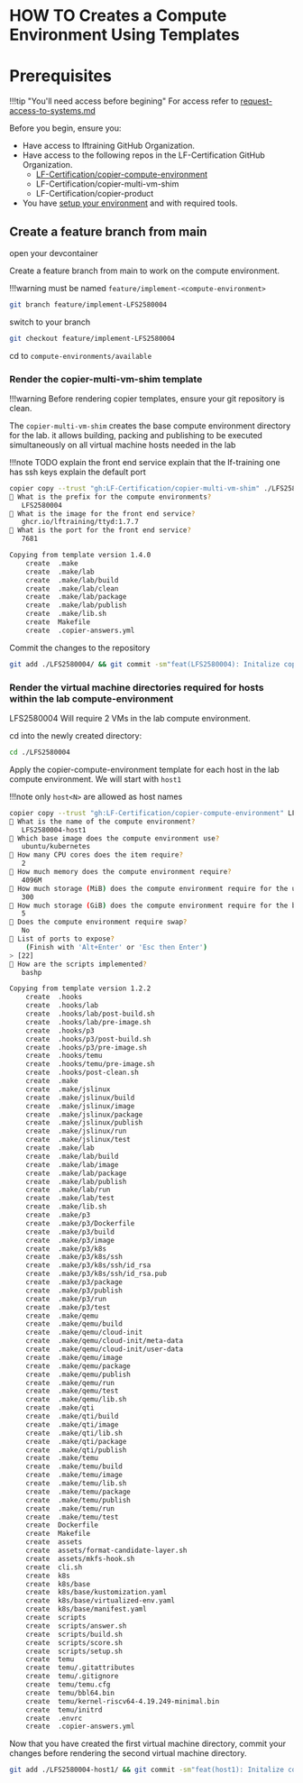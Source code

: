 # HOW TO Creates a Compute Environment Using Templates


# Prerequisites

!!!tip "You'll need access before begining"
    For access refer to [request-access-to-systems.md](request-access-to-systems.md)

Before you begin, ensure you:

  - Have access to lftraining GitHub Organization.
  - Have access to the following repos in the LF-Certification GitHub Organization.
    - [LF-Certification/copier-compute-environment](https://github.com/LF-Certification/copier-compute-environment)
    - LF-Certification/copier-multi-vm-shim
    - LF-Certification/copier-product
  - You have [setup your environment](setup-and-configure-your-environment.md) and with required tools.

## Create a feature branch from main
open your devcontainer

Create a feature branch from main to work on the compute environment.

!!!warning
    must be named `feature/implement-<compute-environment>`


```bash
git branch feature/implement-LFS2580004
```

switch to your branch

```bash
git checkout feature/implement-LFS2580004
```


cd to `compute-environments/available`


### Render the copier-multi-vm-shim template

!!!warning
    Before rendering copier templates, ensure your git repository is clean.

The `copier-multi-vm-shim` creates the base compute environment directory for the lab. it allows building, packing and publishing to be executed simultaneously on all virtual machine hosts needed in the lab

!!!note
    TODO explain the front end service
    explain that the lf-training one has ssh keys
    explain the default port


```bash
copier copy --trust "gh:LF-Certification/copier-multi-vm-shim" ./LFS2580004
🎤 What is the prefix for the compute environments?
   LFS2580004
🎤 What is the image for the front end service?
   ghcr.io/lftraining/ttyd:1.7.7
🎤 What is the port for the front end service?
   7681

Copying from template version 1.4.0
    create  .make
    create  .make/lab
    create  .make/lab/build
    create  .make/lab/clean
    create  .make/lab/package
    create  .make/lab/publish
    create  .make/lib.sh
    create  Makefile
    create  .copier-answers.yml

```

Commit the changes to the repository

```bash
git add ./LFS2580004/ && git commit -sm"feat(LFS2580004): Initalize copier-multi-vm-shim"
```


### Render the virtual machine directories required for hosts within the lab compute-environment

LFS2580004 Will require 2 VMs in the lab compute environment.

cd into the newly created directory:

```bash
cd ./LFS2580004
```

Apply the copier-compute-environment template for each host in the lab compute environment. We will start with `host1`

!!!note
    only `host<N>` are allowed as host names


```bash
copier copy --trust "gh:LF-Certification/copier-compute-environment" LFS2580004-host1
🎤 What is the name of the compute environment?
   LFS2580004-host1
🎤 Which base image does the compute environment use?
   ubuntu/kubernetes
🎤 How many CPU cores does the item require?
   2
🎤 How much memory does the compute environment require?
   4096M
🎤 How much storage (MiB) does the compute environment require for the user layer?
   300
🎤 How much storage (GiB) does the compute environment require for the build layer?
   5
🎤 Does the compute environment require swap?
   No
🎤 List of ports to expose?
    (Finish with 'Alt+Enter' or 'Esc then Enter')
> [22]
🎤 How are the scripts implemented?
   bashp

Copying from template version 1.2.2
    create  .hooks
    create  .hooks/lab
    create  .hooks/lab/post-build.sh
    create  .hooks/lab/pre-image.sh
    create  .hooks/p3
    create  .hooks/p3/post-build.sh
    create  .hooks/p3/pre-image.sh
    create  .hooks/temu
    create  .hooks/temu/pre-image.sh
    create  .hooks/post-clean.sh
    create  .make
    create  .make/jslinux
    create  .make/jslinux/build
    create  .make/jslinux/image
    create  .make/jslinux/package
    create  .make/jslinux/publish
    create  .make/jslinux/run
    create  .make/jslinux/test
    create  .make/lab
    create  .make/lab/build
    create  .make/lab/image
    create  .make/lab/package
    create  .make/lab/publish
    create  .make/lab/run
    create  .make/lab/test
    create  .make/lib.sh
    create  .make/p3
    create  .make/p3/Dockerfile
    create  .make/p3/build
    create  .make/p3/image
    create  .make/p3/k8s
    create  .make/p3/k8s/ssh
    create  .make/p3/k8s/ssh/id_rsa
    create  .make/p3/k8s/ssh/id_rsa.pub
    create  .make/p3/package
    create  .make/p3/publish
    create  .make/p3/run
    create  .make/p3/test
    create  .make/qemu
    create  .make/qemu/build
    create  .make/qemu/cloud-init
    create  .make/qemu/cloud-init/meta-data
    create  .make/qemu/cloud-init/user-data
    create  .make/qemu/image
    create  .make/qemu/package
    create  .make/qemu/publish
    create  .make/qemu/run
    create  .make/qemu/test
    create  .make/qemu/lib.sh
    create  .make/qti
    create  .make/qti/build
    create  .make/qti/image
    create  .make/qti/lib.sh
    create  .make/qti/package
    create  .make/qti/publish
    create  .make/temu
    create  .make/temu/build
    create  .make/temu/image
    create  .make/temu/lib.sh
    create  .make/temu/package
    create  .make/temu/publish
    create  .make/temu/run
    create  .make/temu/test
    create  Dockerfile
    create  Makefile
    create  assets
    create  assets/format-candidate-layer.sh
    create  assets/mkfs-hook.sh
    create  cli.sh
    create  k8s
    create  k8s/base
    create  k8s/base/kustomization.yaml
    create  k8s/base/virtualized-env.yaml
    create  k8s/base/manifest.yaml
    create  scripts
    create  scripts/answer.sh
    create  scripts/build.sh
    create  scripts/score.sh
    create  scripts/setup.sh
    create  temu
    create  temu/.gitattributes
    create  temu/.gitignore
    create  temu/temu.cfg
    create  temu/bbl64.bin
    create  temu/kernel-riscv64-4.19.249-minimal.bin
    create  temu/initrd
    create  .envrc
    create  .copier-answers.yml
```


Now that you have created the first virtual machine directory, commit your changes before rendering the second virtual machine directory.

```bash
git add ./LFS2580004-host1/ && git commit -sm"feat(host1): Initalize copier-compute-environment"
```
